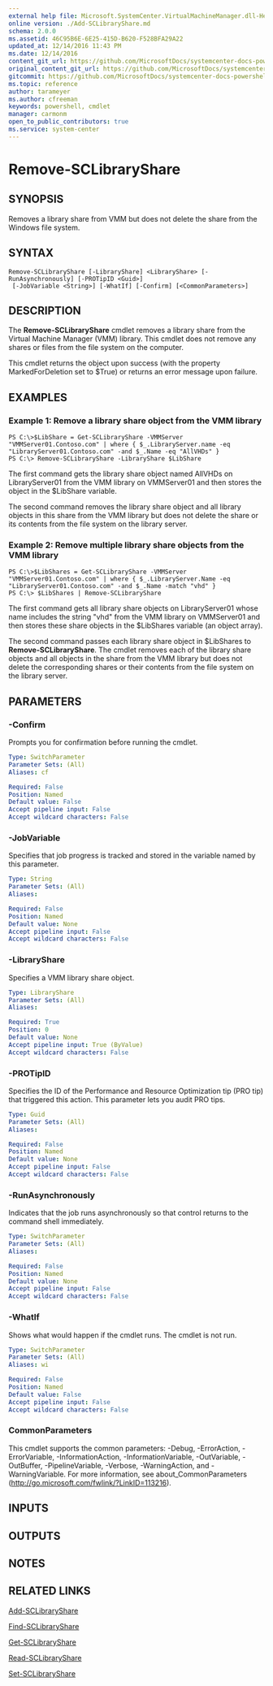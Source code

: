 ```yaml
---
external help file: Microsoft.SystemCenter.VirtualMachineManager.dll-Help.xml
online version: ./Add-SCLibraryShare.md
schema: 2.0.0
ms.assetid: 46C95B6E-6E25-415D-B620-F528BFA29A22
updated_at: 12/14/2016 11:43 PM
ms.date: 12/14/2016
content_git_url: https://github.com/MicrosoftDocs/systemcenter-docs-powershell/blob/master/systemcenter-cmdlets/SystemCenter2016/VirtualMachineManager/v1.0/Remove-SCLibraryShare.md
original_content_git_url: https://github.com/MicrosoftDocs/systemcenter-docs-powershell/blob/master/systemcenter-cmdlets/SystemCenter2016/VirtualMachineManager/v1.0/Remove-SCLibraryShare.md
gitcommit: https://github.com/MicrosoftDocs/systemcenter-docs-powershell/blob/96cd9bd2780eb6b78c540fa00d3b8a4313e3ed40/systemcenter-cmdlets/SystemCenter2016/VirtualMachineManager/v1.0/Remove-SCLibraryShare.md
ms.topic: reference
author: tarameyer
ms.author: cfreeman
keywords: powershell, cmdlet
manager: carmonm
open_to_public_contributors: true
ms.service: system-center
---
```


# Remove-SCLibraryShare

## SYNOPSIS
Removes a library share from VMM but does not delete the share from the Windows file system.

## SYNTAX

```
Remove-SCLibraryShare [-LibraryShare] <LibraryShare> [-RunAsynchronously] [-PROTipID <Guid>]
 [-JobVariable <String>] [-WhatIf] [-Confirm] [<CommonParameters>]
```

## DESCRIPTION
The **Remove-SCLibraryShare** cmdlet removes a library share from the Virtual Machine Manager (VMM) library.
This cmdlet does not remove any shares or files from the file system on the computer.

This cmdlet returns the object upon success (with the property MarkedForDeletion set to $True) or returns an error message upon failure.

## EXAMPLES

### Example 1: Remove a library share object from the VMM library
```
PS C:\>$LibShare = Get-SCLibraryShare -VMMServer "VMMServer01.Contoso.com" | where { $_.LibraryServer.name -eq "LibraryServer01.Contoso.com" -and $_.Name -eq "AllVHDs" }
PS C:\> Remove-SCLibraryShare -LibraryShare $LibShare
```

The first command gets the library share object named AllVHDs on LibraryServer01 from the VMM library on VMMServer01 and then stores the object in the $LibShare variable.

The second command removes the library share object and all library objects in this share from the VMM library but does not delete the share or its contents from the file system on the library server.

### Example 2: Remove multiple library share objects from the VMM library
```
PS C:\>$LibShares = Get-SCLibraryShare -VMMServer "VMMServer01.Contoso.com" | where { $_.LibraryServer.Name -eq "LibraryServer01.Contoso.com" -and $_.Name -match "vhd" }
PS C:\> $LibShares | Remove-SCLibraryShare
```

The first command gets all library share objects on LibraryServer01 whose name includes the string "vhd" from the VMM library on VMMServer01 and then stores these share objects in the $LibShares variable (an object array).

The second command passes each library share object in $LibShares to **Remove-SCLibraryShare**.
The cmdlet removes each of the library share objects and all objects in the share from the VMM library but does not delete the corresponding shares or their contents from the file system on the library server.

## PARAMETERS

### -Confirm
Prompts you for confirmation before running the cmdlet.

```yaml
Type: SwitchParameter
Parameter Sets: (All)
Aliases: cf

Required: False
Position: Named
Default value: False
Accept pipeline input: False
Accept wildcard characters: False
```

### -JobVariable
Specifies that job progress is tracked and stored in the variable named by this parameter.

```yaml
Type: String
Parameter Sets: (All)
Aliases: 

Required: False
Position: Named
Default value: None
Accept pipeline input: False
Accept wildcard characters: False
```

### -LibraryShare
Specifies a VMM library share object.

```yaml
Type: LibraryShare
Parameter Sets: (All)
Aliases: 

Required: True
Position: 0
Default value: None
Accept pipeline input: True (ByValue)
Accept wildcard characters: False
```

### -PROTipID
Specifies the ID of the Performance and Resource Optimization tip (PRO tip) that triggered this action.
This parameter lets you audit PRO tips.

```yaml
Type: Guid
Parameter Sets: (All)
Aliases: 

Required: False
Position: Named
Default value: None
Accept pipeline input: False
Accept wildcard characters: False
```

### -RunAsynchronously
Indicates that the job runs asynchronously so that control returns to the command shell immediately.

```yaml
Type: SwitchParameter
Parameter Sets: (All)
Aliases: 

Required: False
Position: Named
Default value: None
Accept pipeline input: False
Accept wildcard characters: False
```

### -WhatIf
Shows what would happen if the cmdlet runs.
The cmdlet is not run.

```yaml
Type: SwitchParameter
Parameter Sets: (All)
Aliases: wi

Required: False
Position: Named
Default value: False
Accept pipeline input: False
Accept wildcard characters: False
```

### CommonParameters
This cmdlet supports the common parameters: -Debug, -ErrorAction, -ErrorVariable, -InformationAction, -InformationVariable, -OutVariable, -OutBuffer, -PipelineVariable, -Verbose, -WarningAction, and -WarningVariable. For more information, see about_CommonParameters (http://go.microsoft.com/fwlink/?LinkID=113216).

## INPUTS

## OUTPUTS

## NOTES

## RELATED LINKS

[Add-SCLibraryShare](xref:SystemCenter2016/VirtualMachineManager/v1.0/Add-SCLibraryShare.md)

[Find-SCLibraryShare](xref:SystemCenter2016/VirtualMachineManager/v1.0/Find-SCLibraryShare.md)

[Get-SCLibraryShare](xref:SystemCenter2016/VirtualMachineManager/v1.0/Get-SCLibraryShare.md)

[Read-SCLibraryShare](xref:SystemCenter2016/VirtualMachineManager/v1.0/Read-SCLibraryShare.md)

[Set-SCLibraryShare](xref:SystemCenter2016/VirtualMachineManager/v1.0/Set-SCLibraryShare.md)

